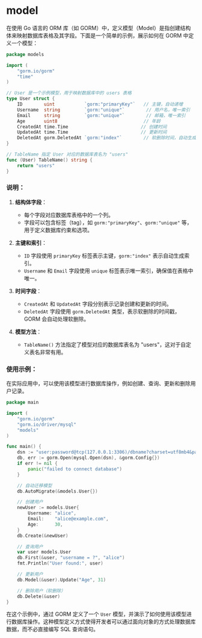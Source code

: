 # model

在使用 Go 语言的 ORM 库（如 GORM）中，定义模型（Model）是指创建结构体来映射数据库表格及其字段。下面是一个简单的示例，展示如何在 GORM 中定义一个模型：

```go
package models

import (
    "gorm.io/gorm"
    "time"
)

// User 是一个示例模型，用于映射数据库中的 users 表格
type User struct {
    ID        uint           `gorm:"primaryKey"`   // 主键，自动递增
    Username  string         `gorm:"unique"`        // 用户名，唯一索引
    Email     string         `gorm:"unique"`        // 邮箱，唯一索引
    Age       uint8                                // 年龄
    CreatedAt time.Time                           // 创建时间
    UpdatedAt time.Time                           // 更新时间
    DeletedAt gorm.DeletedAt `gorm:"index"`        // 软删除时间，自动生成索引
}

// TableName 指定 User 对应的数据库表名为 "users"
func (User) TableName() string {
    return "users"
}
```

### 说明：

1. **结构体字段**：
   - 每个字段对应数据库表格中的一个列。
   - 字段可以包含标签（tag），如 `gorm:"primaryKey"`、`gorm:"unique"` 等，用于定义数据库约束和选项。

2. **主键和索引**：
   - `ID` 字段使用 `primaryKey` 标签表示主键，`gorm:"index"` 表示自动生成索引。
   - `Username` 和 `Email` 字段使用 `unique` 标签表示唯一索引，确保值在表格中唯一。

3. **时间字段**：
   - `CreatedAt` 和 `UpdatedAt` 字段分别表示记录创建和更新的时间。
   - `DeletedAt` 字段使用 `gorm.DeletedAt` 类型，表示软删除的时间戳，GORM 会自动处理软删除。

4. **模型方法**：
   - `TableName()` 方法指定了模型对应的数据库表名为 "users"，这对于自定义表名非常有用。

### 使用示例：

在实际应用中，可以使用该模型进行数据库操作，例如创建、查询、更新和删除用户记录。

```go
package main

import (
    "gorm.io/gorm"
    "gorm.io/driver/mysql"
    "models"
)

func main() {
    dsn := "user:password@tcp(127.0.0.1:3306)/dbname?charset=utf8mb4&parseTime=True&loc=Local"
    db, err := gorm.Open(mysql.Open(dsn), &gorm.Config{})
    if err != nil {
        panic("failed to connect database")
    }

    // 自动迁移模型
    db.AutoMigrate(&models.User{})

    // 创建用户
    newUser := models.User{
        Username: "alice",
        Email:    "alice@example.com",
        Age:      30,
    }
    db.Create(&newUser)

    // 查询用户
    var user models.User
    db.First(&user, "username = ?", "alice")
    fmt.Println("User found:", user)

    // 更新用户
    db.Model(&user).Update("Age", 31)

    // 删除用户（软删除）
    db.Delete(&user)
}
```

在这个示例中，通过 GORM 定义了一个 `User` 模型，并演示了如何使用该模型进行数据库操作。这种模型定义方式使得开发者可以通过面向对象的方式处理数据库数据，而不必直接编写 SQL 查询语句。
